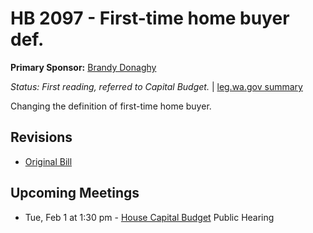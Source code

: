 # HB 2097 - First-time home buyer def.
**Primary Sponsor:** [Brandy Donaghy](/person/leg/brandy.donaghy.md)

*Status: First reading, referred to Capital Budget.* | [leg.wa.gov summary](https://app.leg.wa.gov/billsummary?BillNumber=2097&Year=2021)

Changing the definition of first-time home buyer.

## Revisions
* [Original Bill](1/)

## Upcoming Meetings
* Tue, Feb 1 at 1:30 pm - [House Capital Budget](/house/2021-22/CB/) Public Hearing